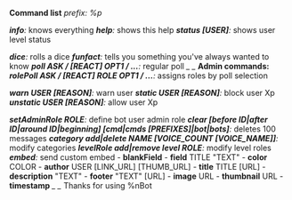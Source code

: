 **Command list**
*prefix: %p*

*__info__:* knows everything
*__help__:* shows this help
*__status [USER]__:* shows user level status

*__dice__:* rolls a dice
*__funfact__:* tells you something you've always wanted to know
*__poll ASK / [REACT] OPT1 / ...__:* regular poll
*_ _*
**Admin commands:**
*__rolePoll ASK / [REACT] ROLE OPT1 / ...__:* assigns roles by poll selection

*__warn USER [REASON]__:* warn user
*__static USER [REASON]__:* block user Xp
*__unstatic USER [REASON]__:* allow user Xp

*__setAdminRole ROLE__:* define bot user admin role
*__clear [before ID|after ID|around ID|beginning] [cmd|cmds [PREFIXES]|bot|bots]__:* deletes 100 messages
*__category add|delete NAME [VOICE_COUNT [VOICE_NAME]]__:* modify categories
*__levelRole add|remove level ROLE__:* modify level roles
*__embed__:* send custom embed
	- __blankField__
	- __field__ TITLE "TEXT"
	- __color__ COLOR
	- __author__ USER [LINK_URL] [THUMB_URL]
	- __title__ TITLE [URL]
	- __description__ "TEXT"
	- __footer__ "TEXT" [URL]
	- __image__ URL
	- __thumbnail__ URL
	- __timestamp__
*_ _*
Thanks for using %nBot
